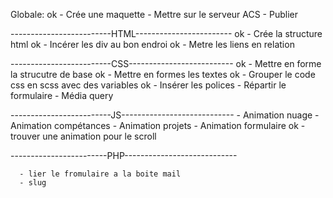Globale:
          ok  - Crée une maquette
              - Mettre sur le serveur ACS
              - Publier

-------------------------HTML------------------------
  ok  - Crée la structure html
  ok  - Incérer les div au bon endroi
  ok  - Metre les liens en relation

-------------------------CSS--------------------------
  ok  - Mettre en forme la strucutre de base
  ok  - Mettre en formes les textes
  ok  - Grouper le  code css en scss avec des variables
  ok  - Insérer les polices
     - Répartir le formulaire
     - Média query

-------------------------JS----------------------------
    - Animation nuage
    - Animation compétances
    - Animation projets
    - Animation formulaire
  ok  - trouver une animation pour le scroll

------------------------PHP----------------------------

      - lier le fromulaire a la boite mail
      - slug